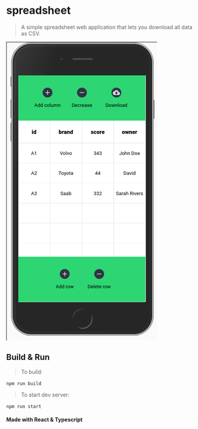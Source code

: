 # spreadsheet
> A simple spreadsheet web application that lets you download all data as CSV.

![demo.png](demo.png)


## Build & Run
> To build:
```
npm run build
```
> To start dev server:
```
npm run start
```

#### Made with React & Typescript
